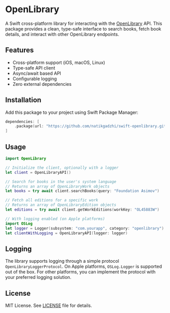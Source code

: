 # OpenLibrary

A Swift cross-platform library for interacting with the [OpenLibrary](https://openlibrary.org) API. This package provides a clean, type-safe interface to search books, fetch book details, and interact with other OpenLibrary endpoints.

## Features

- Cross-platform support (iOS, macOS, Linux)
- Type-safe API client
- Async/await based API
- Configurable logging
- Zero external dependencies

## Installation

Add this package to your project using Swift Package Manager:

```swift
dependencies: [
    .package(url: "https://github.com/natikgadzhi/swift-openlibrary.git", branch: "main")
]
```

## Usage

```swift
import OpenLibrary

// Initialize the client, optionally with a logger
let client = OpenLibraryAPI()

// Search for books in the user's system language
// Returns an array of OpenLibraryWork objects
let books = try await client.searchBooks(query: "Foundation Asimov")

// Fetch all editions for a specific work
// Returns an array of OpenLibraryEdition objects
let editions = try await client.getWorkEditions(workKey: "OL45883W")

// With logging enabled (on Apple platforms)
import OSLog
let logger = Logger(subsystem: "com.yourapp", category: "openlibrary")
let clientWithLogging = OpenLibraryAPI(logger: logger)
```

## Logging

The library supports logging through a simple protocol `OpenLibraryLoggerProtocol`. On Apple platforms, `OSLog.Logger` is supported out of the box. For other platforms, you can implement the protocol with your preferred logging solution.

## License

MIT License. See [LICENSE](LICENSE) file for details. 